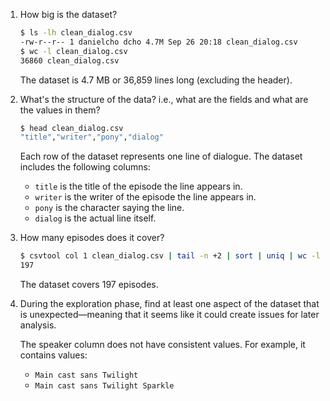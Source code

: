 1. How big is the dataset?
    
    ```bash
    $ ls -lh clean_dialog.csv 
    -rw-r--r-- 1 danielcho dcho 4.7M Sep 26 20:18 clean_dialog.csv
    $ wc -l clean_dialog.csv 
    36860 clean_dialog.csv
    ```

    The dataset is 4.7 MB or 36,859 lines long (excluding the header).

2. What's the structure of the data? i.e., what are the fields and what are the values in them?

    ```bash
    $ head clean_dialog.csv 
    "title","writer","pony","dialog"
    ```
    
    Each row of the dataset represents one line of dialogue.
    The dataset includes the following columns:
    - `title` is the title of the episode the line appears in.
    - `writer` is the writer of the episode the line appears in.
    - `pony` is the character saying the line.
    - `dialog` is the actual line itself.

3. How many episodes does it cover?

    ```bash
    $ csvtool col 1 clean_dialog.csv | tail -n +2 | sort | uniq | wc -l
    197
    ```

    The dataset covers 197 episodes.

4. During the exploration phase, find at least one aspect of the dataset that is unexpected—meaning that it seems like it could create issues for later analysis.

    The speaker column does not have consistent values. For example, it contains values:
    - `Main cast sans Twilight`
    - `Main cast sans Twilight Sparkle`